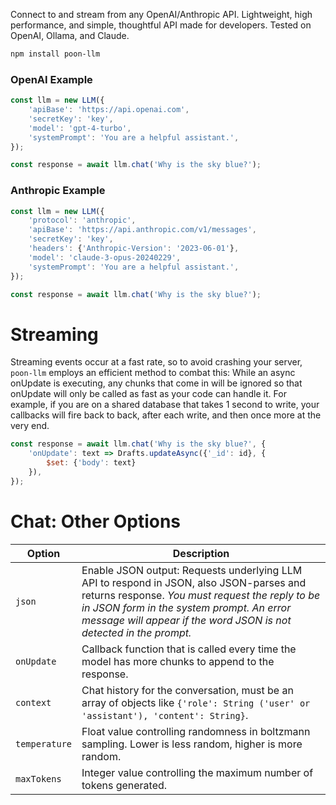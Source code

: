 Connect to and stream from any OpenAI/Anthropic API. Lightweight, high performance, and simple, thoughtful API made for
developers. Tested on OpenAI, Ollama, and Claude.

```bash
npm install poon-llm
```

### OpenAI Example

``` javascript
const llm = new LLM({
    'apiBase': 'https://api.openai.com',
    'secretKey': 'key',
    'model': 'gpt-4-turbo',
    'systemPrompt': 'You are a helpful assistant.',
});

const response = await llm.chat('Why is the sky blue?');

```

### Anthropic Example

``` javascript
const llm = new LLM({
    'protocol': 'anthropic',
    'apiBase': 'https://api.anthropic.com/v1/messages',
    'secretKey': 'key',
    'headers': {'Anthropic-Version': '2023-06-01'},
    'model': 'claude-3-opus-20240229',
    'systemPrompt': 'You are a helpful assistant.',
});

const response = await llm.chat('Why is the sky blue?');
```

# Streaming

Streaming events occur at a fast rate, so to avoid crashing your
server, `poon-llm` employs an efficient method to combat this: While an async onUpdate is executing, any chunks that come in will be ignored so that onUpdate will only be called as fast as your code can handle it. For example, if you are on a
shared database that takes 1 second to write, your callbacks will fire back to back, after each write, and then
once more at the very end.

``` javascript
const response = await llm.chat('Why is the sky blue?', {
    'onUpdate': text => Drafts.updateAsync({'_id': id}, {
        $set: {'body': text}
    }),
});
```

# Chat: Other Options

| Option        | Description                                                                                                                                                                                                                                                   |
|---------------|---------------------------------------------------------------------------------------------------------------------------------------------------------------------------------------------------------------------------------------------------------------|
| `json`        | Enable JSON output: Requests underlying LLM API to respond in JSON, also JSON-parses and returns response. _You must request the reply to be in JSON form in the system prompt. An error message will appear if the word JSON is not detected in the prompt._ |
| `onUpdate`    | Callback function that is called every time the model has more chunks to append to the response.                                                                                                                                                              |
| `context`     | Chat history for the conversation, must be an array of objects like `{'role': String ('user' or 'assistant'), 'content': String}`.                                                                                                                            |
| `temperature` | Float value controlling randomness in boltzmann sampling. Lower is less random, higher is more random.                                                                                                                                                        |
| `maxTokens`   | Integer value controlling the maximum number of tokens generated.                                                                                                                                                                                             |